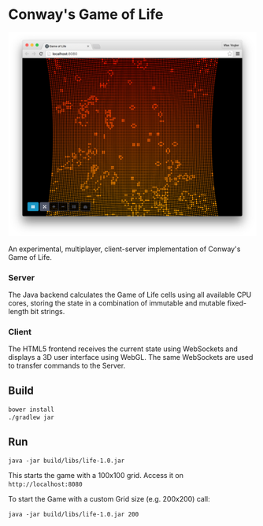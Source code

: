# Conway's Game of Life
![Screenshot](screenshot.png)

An experimental, multiplayer, client-server implementation of Conway's Game of Life.

### Server
The Java backend calculates the Game of Life cells using all available CPU cores, storing the state in a combination of immutable and mutable fixed-length bit strings.

### Client
The HTML5 frontend receives the current state using WebSockets and displays a 3D user interface using WebGL. The same WebSockets are used to transfer commands to the Server.


## Build
```
bower install
./gradlew jar
```

## Run
```
java -jar build/libs/life-1.0.jar
```
This starts the game with a 100x100 grid. Access it on `http://localhost:8080`

To start the Game with a custom Grid size (e.g. 200x200) call:
```
java -jar build/libs/life-1.0.jar 200
```
